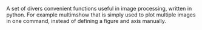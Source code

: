 A set of divers convenient functions useful in image processing, written in python. For example multimshow that is simply used to plot multiple images in one command, instead of defining a figure and axis manually.
